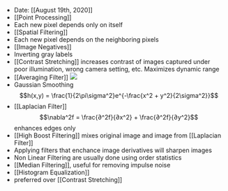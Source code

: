 ---
---
- Date: [[August 19th, 2020]]
- [[Point Processing]]
- Each new pixel depends only on itself
- [[Spatial Filtering]]
- Each new pixel depends on the neighboring pixels
- [[Image Negatives]]
- Inverting gray labels 
- [[Contrast Stretching]] increases contrast of images captured under poor illumination, wrong camera setting, etc. Maximizes dynamic range
- [[Averaging Filter]] ![](https://firebasestorage.googleapis.com/v0/b/firescript-577a2.appspot.com/o/imgs%2Fapp%2FPaperReadings%2Fnm4CMR1asO.png?alt=media&token=310ab1cb-6fca-41b7-a677-808439e1a09c)
- Gaussian Smoothing $$h(x,y) = \frac{1}{2\pi\sigma^2}e^{-\frac{x^2 + y^2}{2\sigma^2}}$$
- [[Laplacian Filter]] $$\nabla^2f = \frac{∂^2f}{∂x^2} + \frac{∂^2f}{∂y^2}$$ enhances edges only
- [[High Boost Filtering]] mixes original image and image from [[Laplacian Filter]]
- Applying filters that enchance image derivatives will sharpen images
- Non Linear Filtering are usually done using order statistics
- [[Median Filtering]], useful for removing impulse noise
- [[Histogram Equalization]]
- preferred over [[Contrast Stretching]]
